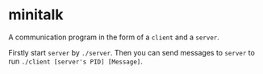 # minitalk

A communication program in the form of a `client` and a `server`.

Firstly start `server` by `./server`. Then you can send messages to `server` to run `./client [server's PID] [Message]`.
